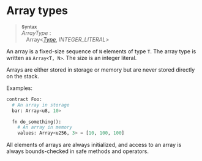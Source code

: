 # Array types

> **<sup>Syntax</sup>**\
> _ArrayType_ :\
> &nbsp;&nbsp; Array<[_Type_], _INTEGER_LITERAL_>

An array is a fixed-size sequence of `N` elements of type `T`. The array type
is written as `Array<T, N>`. The size is an integer literal.

Arrays are either stored in storage or memory but are never stored directly on the stack.

Examples:

```Python
contract Foo:
  # An array in storage
  bar: Array<u8, 10>

  fn do_something():
    # An array in memory
    values: Array<u256, 3> = [10, 100, 100]
```

All elements of arrays are always initialized, and access to an array is
always bounds-checked in safe methods and operators.

[_Type_]: ./index.md
